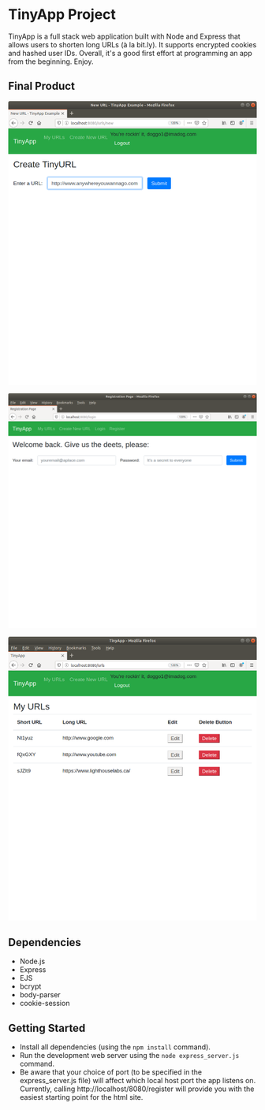 # TinyApp Project

TinyApp is a full stack web application built with Node and Express that allows users to shorten long URLs (à la bit.ly). It supports encrypted cookies and hashed user IDs. Overall, it's a good first effort at programming an app from the beginning. Enjoy.

## Final Product
!["Screenshot of URL creation page"](https://raw.githubusercontent.com/the1andonlycj/tinyapp/master/docs/CreateTinyURLPage.png)

!["Screenshot of login page"](https://raw.githubusercontent.com/the1andonlycj/tinyapp/master/docs/LoginPage.png)

!["Screenshot of URLs page"](https://raw.githubusercontent.com/the1andonlycj/tinyapp/master/docs/UrlsPage.png)

## Dependencies

- Node.js
- Express
- EJS
- bcrypt
- body-parser
- cookie-session

## Getting Started

- Install all dependencies (using the `npm install` command).
- Run the development web server using the `node express_server.js` command.
- Be aware that your choice of port (to be specified in the express_server.js file) will affect which local host port the app listens on. Currently, calling http://localhost/8080/register will provide you with the easiest starting point for the html site. 

